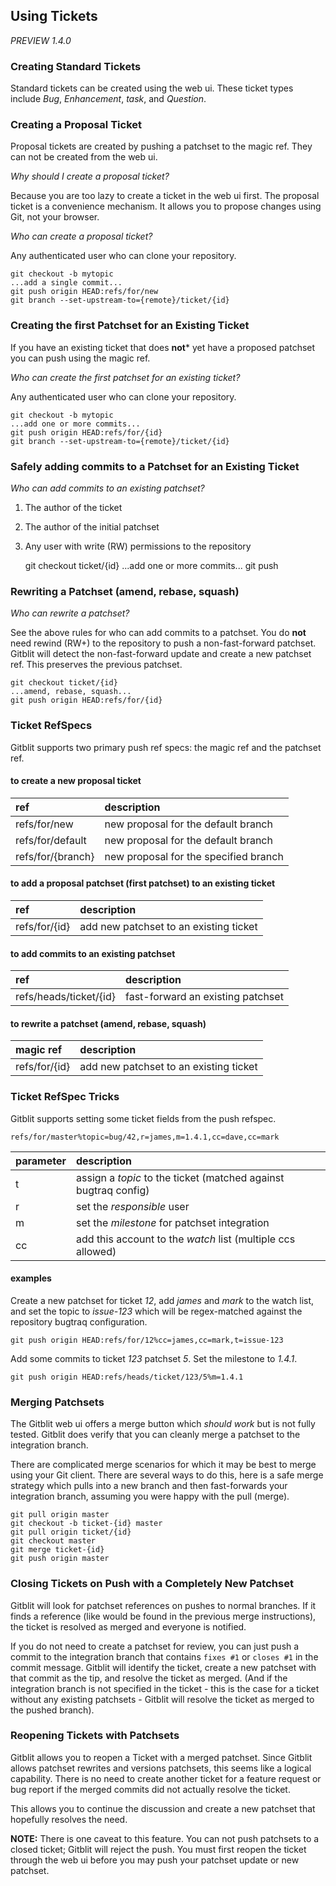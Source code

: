 ## Using Tickets

*PREVIEW 1.4.0*

### Creating Standard Tickets

Standard tickets can be created using the web ui.  These ticket types include *Bug*, *Enhancement*, *task*, and *Question*.

### Creating a Proposal Ticket

Proposal tickets are created by pushing a patchset to the magic ref.  They can not be created from the web ui.

*Why should I create a proposal ticket?*

Because you are too lazy to create a ticket in the web ui first.  The proposal ticket is a convenience mechanism.  It allows you to propose changes using Git, not your browser.

*Who can create a proposal ticket?*

Any authenticated user who can clone your repository.

    git checkout -b mytopic
    ...add a single commit...
    git push origin HEAD:refs/for/new
    git branch --set-upstream-to={remote}/ticket/{id}

### Creating the first Patchset for an Existing Ticket

If you have an existing ticket that does **not*** yet have a proposed patchset you can push using the magic ref.

*Who can create the first patchset for an existing ticket?*

Any authenticated user who can clone your repository.

    git checkout -b mytopic
    ...add one or more commits...
    git push origin HEAD:refs/for/{id}
    git branch --set-upstream-to={remote}/ticket/{id}

### Safely adding commits to a Patchset for an Existing Ticket

*Who can add commits to an existing patchset?*

1. The author of the ticket
2. The author of the initial patchset
3. Any user with write (RW) permissions to the repository


    git checkout ticket/{id}
    ...add one or more commits...
    git push

### Rewriting a Patchset (amend, rebase, squash)

*Who can rewrite a patchset?*

See the above rules for who can add commits to a patchset. You do **not** need rewind (RW+) to the repository to push a non-fast-forward patchset.  Gitblit will detect the non-fast-forward update and create a new patchset ref.  This preserves the previous patchset.

    git checkout ticket/{id}
    ...amend, rebase, squash...
    git push origin HEAD:refs/for/{id}

### Ticket RefSpecs

Gitblit supports two primary push ref specs: the magic ref and the patchset ref.

#### to create a new proposal ticket

| ref                  | description                                  |
| :------------------- | :------------------------------------------- |
| refs/for/new         | new proposal for the default branch          |
| refs/for/default     | new proposal for the default branch          |
| refs/for/{branch}    | new proposal for the specified branch        |

#### to add a proposal patchset (first patchset) to an existing ticket

| ref                  | description                                  |
| :------------------- | :------------------------------------------- |
| refs/for/{id}        | add new patchset to an existing ticket       |

#### to add commits to an existing patchset

| ref                          | description                          |
| :--------------------------- | :----------------------------------- |
| refs/heads/ticket/{id}       | fast-forward an existing patchset    |


#### to rewrite a patchset (amend, rebase, squash)

| magic ref            | description                                  |
| :------------------- | :------------------------------------------- |
| refs/for/{id}        | add new patchset to an existing ticket       |

### Ticket RefSpec Tricks

Gitblit supports setting some ticket fields from the push refspec.

    refs/for/master%topic=bug/42,r=james,m=1.4.1,cc=dave,cc=mark

| parameter | description                                                     |
| :-------- | :-------------------------------------------------------------- |
| t         | assign a *topic* to the ticket (matched against bugtraq config) |
| r         | set the *responsible* user                                      |
| m         | set the *milestone* for patchset integration                    |
| cc        | add this account to the *watch* list (multiple ccs allowed)     |

#### examples

Create a new patchset for ticket *12*, add *james* and *mark* to the watch list, and set the topic to *issue-123* which will be regex-matched against the repository bugtraq configuration.

    git push origin HEAD:refs/for/12%cc=james,cc=mark,t=issue-123

Add some commits to ticket *123* patchset *5*.  Set the milestone to *1.4.1*.

    git push origin HEAD:refs/heads/ticket/123/5%m=1.4.1

### Merging Patchsets

The Gitblit web ui offers a merge button which *should work* but is not fully tested.  Gitblit does verify that you can cleanly merge a patchset to the integration branch.

There are complicated merge scenarios for which it may be best to merge using your Git client.  There are several ways to do this, here is a safe merge strategy which pulls into a new branch and then fast-forwards your integration branch, assuming you were happy with the pull (merge).

    git pull origin master
    git checkout -b ticket-{id} master
    git pull origin ticket/{id}
    git checkout master
    git merge ticket-{id}
    git push origin master

### Closing Tickets on Push with a Completely New Patchset

Gitblit will look for patchset references on pushes to normal branches.  If it finds a reference (like would be found in the previous merge instructions), the ticket is resolved as merged and everyone is notified.

If you do not need to create a patchset for review, you can just push a commit to the integration branch that contains `fixes #1` or `closes #1` in the commit message.  Gitblit will identify the ticket, create a new patchset with that commit as the tip, and resolve the ticket as merged.  (And if the integration branch is not specified in the ticket - this is the case for a ticket without any existing patchsets - Gitblit will resolve the ticket as merged to the pushed branch).

### Reopening Tickets with Patchsets

Gitblit allows you to reopen a Ticket with a merged patchset.  Since Gitblit allows patchset rewrites and versions patchsets, this seems like a logical capability.  There is no need to create another ticket for a feature request or bug report if the merged commits did not actually resolve the ticket.

This allows you to continue the discussion and create a new patchset that hopefully resolves the need.

**NOTE:**  There is one caveat to this feature.  You can not push patchsets to a closed ticket; Gitblit will reject the push.  You must first reopen the ticket through the web ui before you may push your patchset update or new patchset.
